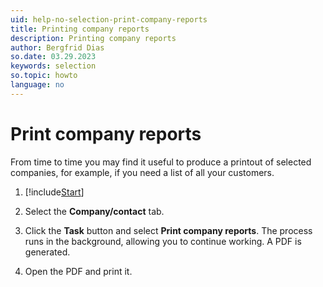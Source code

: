 ```yaml
---
uid: help-no-selection-print-company-reports
title: Printing company reports
description: Printing company reports
author: Bergfrid Dias
so.date: 03.29.2023
keywords: selection
so.topic: howto
language: no
---
```


# Print company reports

From time to time you may find it useful to produce a printout of selected companies, for example, if you need a list of all your customers.

1. [!include[Start](../includes/steps-start-task.md)]

1. Select the **Company/contact** tab.

1. Click the **Task** button and select **Print company reports**. The process runs in the background, allowing you to continue working. A PDF is generated.

1. Open the PDF and print it.

<!-- Referenced links -->

<!-- Referenced images -->

